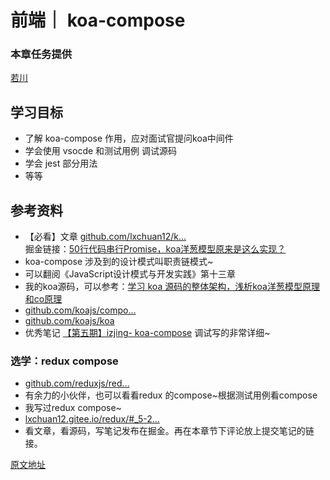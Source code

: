 # 前端｜ koa-compose

### 本章任务提供

[若川](https://juejin.cn/user/1415826704971918 "https://juejin.cn/user/1415826704971918")

## 学习目标

* 了解 koa-compose 作用，应对面试官提问koa中间件
* 学会使用 vsocde 和测试用例 调试源码
* 学会 jest 部分用法
* 等等

## 参考资料

* 【必看】文章 [github.com/lxchuan12/k…](https://link.juejin.cn?target=https%3A%2F%2Fgithub.com%2Flxchuan12%2Fkoa-compose-analysis "https://link.juejin.cn?target=https%3A%2F%2Fgithub.com%2Flxchuan12%2Fkoa-compose-analysis")  
  掘金链接：[50行代码串行Promise，koa洋葱模型原来是这么实现？](https://juejin.cn/post/7005375860509245471 "https://juejin.cn/post/7005375860509245471")
* koa-compose 涉及到的设计模式叫职责链模式~
* 可以翻阅《JavaScript设计模式与开发实践》第十三章
* 我的koa源码，可以参考：[学习 koa 源码的整体架构，浅析koa洋葱模型原理和co原理](https://juejin.cn/post/6844904088220467213 "https://juejin.cn/post/6844904088220467213")
* [github.com/koajs/compo…](https://link.juejin.cn?target=https%3A%2F%2Fgithub.com%2Fkoajs%2Fcompose "https://link.juejin.cn?target=https%3A%2F%2Fgithub.com%2Fkoajs%2Fcompose")
* [github.com/koajs/koa](https://link.juejin.cn?target=https%3A%2F%2Fgithub.com%2Fkoajs%2Fcompose "https://link.juejin.cn?target=https%3A%2F%2Fgithub.com%2Fkoajs%2Fcompose")
* 优秀笔记 [【第五期】izjing- koa-compose](https://link.juejin.cn?target=https%3A%2F%2Fwww.yuque.com%2Fruochuan12%2Fbn1ps1%2Ffbbw3g "https://link.juejin.cn?target=https%3A%2F%2Fwww.yuque.com%2Fruochuan12%2Fbn1ps1%2Ffbbw3g") 调试写的非常详细~

### 选学：redux compose

* [github.com/reduxjs/red…](https://link.juejin.cn?target=https%3A%2F%2Fgithub.com%2Freduxjs%2Fredux%2Fblob%2Fmaster%2Fsrc%2Fcompose.ts "https://link.juejin.cn?target=https%3A%2F%2Fgithub.com%2Freduxjs%2Fredux%2Fblob%2Fmaster%2Fsrc%2Fcompose.ts")
* 有余力的小伙伴，也可以看看redux 的compose~根据测试用例看compose
* 我写过redux compose~
* [lxchuan12.gitee.io/redux/#\_5-2…](https://link.juejin.cn?target=https%3A%2F%2Flxchuan12.gitee.io%2Fredux%2F%23_5-2-redux-compose-functions "https://link.juejin.cn?target=https%3A%2F%2Flxchuan12.gitee.io%2Fredux%2F%23_5-2-redux-compose-functions")
* 看文章，看源码，写笔记发布在掘金。再在本章节下评论放上提交笔记的链接。

[原文地址](https://juejin.cn/book/7169108142868365349/section/7176118549793275960)